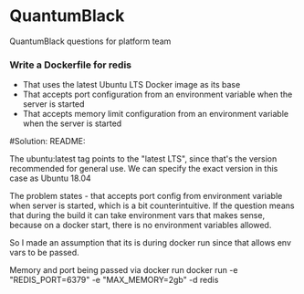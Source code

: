 # QuantumBlack
QuantumBlack questions for platform team

### Write a Dockerfile for redis
* That uses the latest Ubuntu LTS Docker image as its base
* That accepts port configuration from an environment variable when the server
  is started
* That accepts memory limit configuration from an environment variable when the
  server is started
  
  
#Solution:
README:

The ubuntu:latest tag points to the "latest LTS", since that's the version recommended for general use. We can specify the exact version in this case as Ubuntu 18.04

The problem states - that accepts port config from environment variable when server is started,
which is a bit counterintuitive. If the question means that during the build it can take environment vars that makes sense, because on a docker start, there is no environment variables allowed.

So I made an assumption that its is during docker run since that allows env vars to be passed.

Memory and port being passed via docker run
docker run -e "REDIS_PORT=6379" -e "MAX_MEMORY=2gb" -d redis

